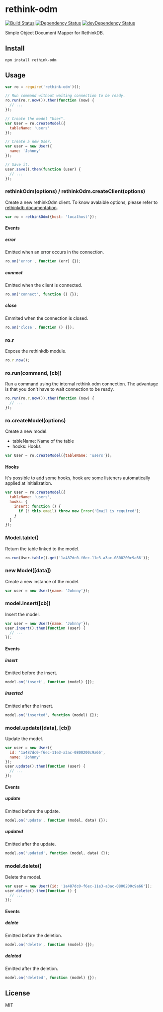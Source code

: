 # rethink-odm
[![Build Status](https://travis-ci.org/neoziro/rethink-odm.svg?branch=master)](https://travis-ci.org/neoziro/rethink-odm)
[![Dependency Status](https://david-dm.org/neoziro/rethink-odm.svg?theme=shields.io)](https://david-dm.org/neoziro/rethink-odm)
[![devDependency Status](https://david-dm.org/neoziro/rethink-odm/dev-status.svg?theme=shields.io)](https://david-dm.org/neoziro/rethink-odm#info=devDependencies)

Simple Object Document Mapper for RethinkDB.

## Install

```
npm install rethink-odm
```

## Usage

```js
var ro = require('rethink-odm')();

// Run command without waiting connection to be ready.
ro.run(ro.r.now()).then(function (now) {
  // ...
});

// Create the model "User".
var User = ro.createModel({
  tableName: 'users'
});

// Create a new User.
var user = new User({
  name: 'Johnny'
});

// Save it.
user.save().then(function (user) {
  // ...
});

```

### rethinkOdm(options) / rethinkOdm.createClient(options)

Create a new rethinkOdm client. To know avalaible options, please refer to [rethinkdb documentation](http://rethinkdb.com/api/javascript/connect/).

```js
var ro = rethinkOdm({host: 'localhost'});
```

#### Events

##### error

Emitted when an error occurs in the connection.

```js
ro.on('error', function (err) {});
```

##### connect

Emitted when the client is connected.

```js
ro.on('connect', function () {});
```

##### close

Emmited when the connection is closed.

```js
ro.on('close', function () {});
```

### ro.r

Expose the rethinkdb module.

```js
ro.r.now();
```

### ro.run(command, [cb])

Run a command using the internal rethink odm connection. The advantage is that you don't have to wait connection to be ready.

```js
ro.run(ro.r.now()).then(function (now) {
  // ... 
});
```

### ro.createModel(options)

Create a new model.

- tableName: Name of the table
- hooks: Hooks

```js
var User = ro.createModel({tableName: 'users'});
```

#### Hooks

It's possible to add some hooks, hook are some listeners automatically applied at initialization.

```js
var User = ro.createModel({
  tableName: 'users',
  hooks: {
    insert: function () {
      if (! this.email) throw new Error('Email is required');
    }
  }
});
```


### Model.table()

Return the table linked to the model.

```js
ro.run(User.table().get('1a487dc0-f6ec-11e3-a3ac-0800200c9a66'));
```

### new Model([data])

Create a new instance of the model.

```js
var user = new User({name: 'Johnny'});
```

### model.insert([cb])

Insert the model.

```js
var user = new User({name: 'Johnny'});
user.insert().then(function (user) {
  // ...
});
```

#### Events

##### insert

Emitted before the insert.

```js
model.on('insert', function (model) {});
```

##### inserted

Emitted after the insert.

```js
model.on('inserted', function (model) {});
```

### model.update([data], [cb])

Update the model.

```js
var user = new User({
  id: '1a487dc0-f6ec-11e3-a3ac-0800200c9a66',
  name: 'Johnny'
});
user.update().then(function (user) {
  // ...
});
```

#### Events

##### update

Emitted before the update.

```js
model.on('update', function (model, data) {});
```

##### updated

Emitted after the update.

```js
model.on('updated', function (model, data) {});
```

### model.delete()

Delete the model.

```js
var user = new User({id: '1a487dc0-f6ec-11e3-a3ac-0800200c9a66'});
user.delete().then(function () {
  // ...
});
```

#### Events

##### delete

Emitted before the deletion.

```js
model.on('delete', function (model) {});
```

##### deleted

Emitted after the deletion.

```js
model.on('deleted', function (model) {});
```

## License

MIT